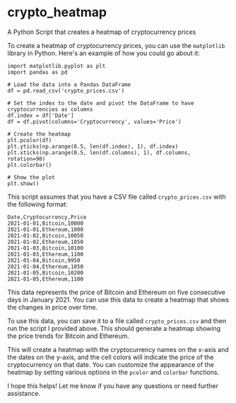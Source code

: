 # crypto_heatmap
A Python Script that creates a heatmap of cryptocurrency prices

To create a heatmap of cryptocurrency prices, you can use the `matplotlib` library in Python. Here's an example of how you could go about it:

    import matplotlib.pyplot as plt
    import pandas as pd

    # Load the data into a Pandas DataFrame
    df = pd.read_csv('crypto_prices.csv')

    # Set the index to the date and pivot the DataFrame to have cryptocurrencies as columns
    df.index = df['Date']
    df = df.pivot(columns='Cryptocurrency', values='Price')

    # Create the heatmap
    plt.pcolor(df)
    plt.yticks(np.arange(0.5, len(df.index), 1), df.index)
    plt.xticks(np.arange(0.5, len(df.columns), 1), df.columns, rotation=90)
    plt.colorbar()

    # Show the plot
    plt.show()

This script assumes that you have a CSV file called `crypto_prices.csv` with the following format:

    Date,Cryptocurrency,Price
    2021-01-01,Bitcoin,10000
    2021-01-01,Ethereum,1000
    2021-01-02,Bitcoin,10050
    2021-01-02,Ethereum,1050
    2021-01-03,Bitcoin,10100
    2021-01-03,Ethereum,1100
    2021-01-04,Bitcoin,9950
    2021-01-04,Ethereum,1050
    2021-01-05,Bitcoin,10200
    2021-01-05,Ethereum,1100

This data represents the price of Bitcoin and Ethereum on five consecutive days in January 2021. You can use this data to create a heatmap that shows the changes in price over time.

To use this data, you can save it to a file called `crypto_prices.csv` and then run the script I provided above. This should generate a heatmap showing the price trends for Bitcoin and Ethereum.

This will create a heatmap with the cryptocurrency names on the x-axis and the dates on the y-axis, and the cell colors will indicate the price of the cryptocurrency on that date. You can customize the appearance of the heatmap by setting various options in the `pcolor` and `colorbar` functions.

I hope this helps! Let me know if you have any questions or need further assistance.

